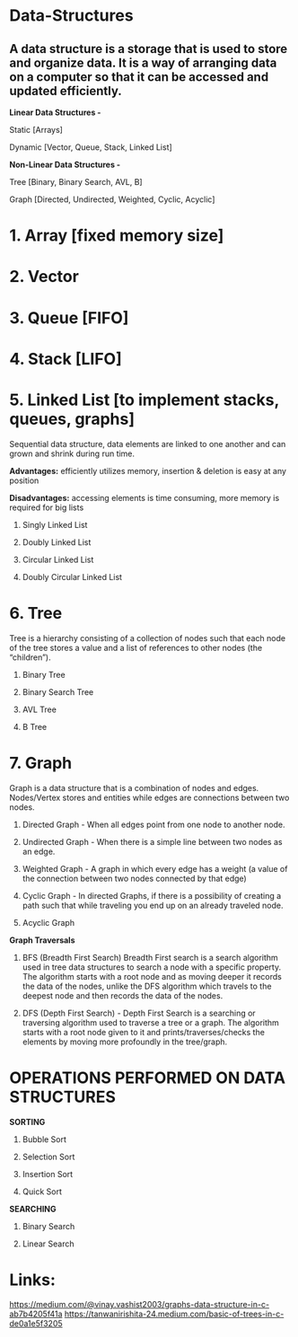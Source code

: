   # Data-Structures
A data structure is a storage that is used to store and organize data. 
It is a way of arranging data on a computer so that it can be accessed and updated efficiently.
----------------------------------------
__Linear Data Structures -__

Static [Arrays]

Dynamic [Vector, Queue, Stack, Linked List]

__Non-Linear Data Structures -__

Tree [Binary, Binary Search, AVL, B]

Graph [Directed, Undirected, Weighted, Cyclic, Acyclic]


# 1. Array [fixed memory size]


# 2. Vector

   
# 3. Queue [FIFO]

   
# 4. Stack [LIFO]

   
# 5. Linked List [to implement stacks, queues, graphs] 
Sequential data structure, data elements are linked to one another and can grown and shrink during run time.

__Advantages:__ efficiently utilizes memory, insertion & deletion is easy at any position

__Disadvantages:__ accessing elements is time consuming, more memory is required for big lists

1. Singly Linked List

2. Doubly Linked List

3. Circular Linked List

4. Doubly Circular Linked List



# 6. Tree
Tree is a hierarchy consisting of a collection of nodes such that each node of the tree stores a value and a list of references to other nodes (the “children”).

1. Binary Tree

2. Binary Search Tree

3. AVL Tree

4. B Tree



# 7. Graph
Graph is a data structure that is a combination of nodes and edges. Nodes/Vertex stores and entities while edges are connections between two nodes.

1. Directed Graph - When all edges point from one node to another node.

2. Undirected Graph - When there is a simple line between two nodes as an edge.

3. Weighted Graph - A graph in which every edge has a weight (a value of the connection between two nodes connected by that edge)

4. Cyclic Graph - In directed Graphs, if there is a possibility of creating a path such that while traveling you end up on an already traveled node.

5. Acyclic Graph

__Graph Traversals__

1. BFS (Breadth First Search)
       Breadth First search is a search algorithm used in tree data structures to search a node with a specific property. The algorithm starts with a root node and as moving deeper it records the data of the nodes, unlike the DFS algorithm which travels to the deepest node and then records the data of the nodes.

2. DFS (Depth First Search) - 
      Depth First Search is a searching or traversing algorithm used to traverse a tree or a graph. The algorithm starts with a root node given to it and prints/traverses/checks the elements by moving more profoundly in the tree/graph.



# OPERATIONS PERFORMED ON DATA STRUCTURES
 __SORTING__

 1. Bubble Sort
 
 2. Selection Sort
 
 3. Insertion Sort
 
 4. Quick Sort

__SEARCHING__

1. Binary Search

2. Linear Search


# Links:
https://medium.com/@vinay.vashist2003/graphs-data-structure-in-c-ab7b4205f41a
https://tanwanirishita-24.medium.com/basic-of-trees-in-c-de0a1e5f3205
